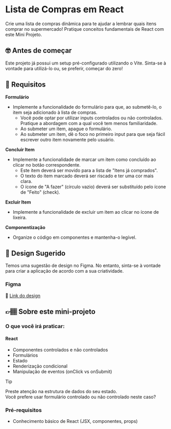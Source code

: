 # Lista de Compras em React

Crie uma lista de compras dinâmica para te ajudar a lembrar quais itens comprar no supermercado! Pratique conceitos fundamentais de React com este Mini Projeto.

## 🤓 Antes de começar

Este projeto já possui um setup pré-configurado utilizando o Vite. Sinta-se à vontade para utilizá-lo ou, se preferir, começar do zero!

## 🔨 Requisitos

**Formulário**
- Implemente a funcionalidade do formulário para que, ao submetê-lo, o item seja adicionado à lista de compras.
    - Você pode optar por utilizar inputs controlados ou não controlados. Pratique a abordagem com a qual você tem menos familiaridade.
    - Ao submeter um item, apague o formulário.
    - Ao submeter um item, dê o foco no primeiro input para que seja fácil escrever outro item novamente pelo usuário. 

**Concluir Item**
- Implemente a funcionalidade de marcar um item como concluído ao clicar no botão correspondente.
    - Este item deverá ser movido para a lista de "Itens já comprados".
    - O texto do item marcado deverá ser riscado e ter uma cor mais clara.
    - O ícone de "A fazer" (círculo vazio) deverá ser substituído pelo ícone de "Feito" (check).

**Excluir Item**
- Implemente a funcionalidade de excluir um item ao clicar no ícone de lixeira.

**Componentização**
- Organize o código em componentes e mantenha-o legível.

## 🎨 Design Sugerido

Temos uma sugestão de design no Figma. No entanto, sinta-se à vontade para criar a aplicação de acordo com a sua criatividade.

### Figma

🔗 [Link do design](https://www.figma.com/community/file/1359838269352833899/mini-projeto-lista-de-compras-em-react)

## 👉🏽 Sobre este mini-projeto

### O que você irá praticar:

#### React

- Componentes controlados e não controlados
- Formulários
- Estado
- Renderização condicional
- Manipulação de eventos (onClick vs onSubmit)

> [!TIP]
> Preste atenção na estrutura de dados do seu estado.  
> Você prefere usar formulário controlado ou não controlado neste caso?

### Pré-requisitos

- Conhecimento básico de React (JSX, componentes, props)
